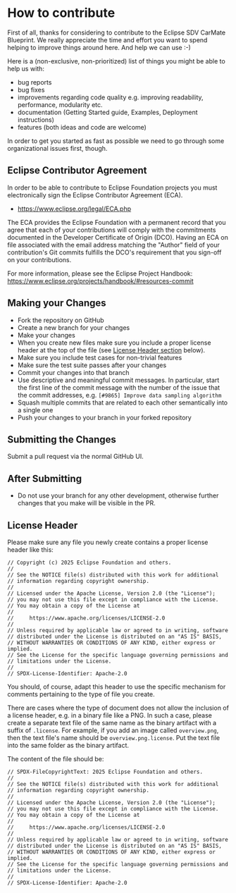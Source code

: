 <!-- SPDX-License-Identifier: Apache-2.0 -->
# How to contribute

First of all, thanks for considering to contribute to the Eclipse SDV CarMate Blueprint.
We really appreciate the time and effort you want to spend helping to improve things around here.
And help we can use :-)

Here is a (non-exclusive, non-prioritized) list of things you might be able to help us with:

* bug reports
* bug fixes
* improvements regarding code quality e.g. improving readability, performance, modularity etc.
* documentation (Getting Started guide, Examples, Deployment instructions)
* features (both ideas and code are welcome)

In order to get you started as fast as possible we need to go through some organizational issues first,
though.

## Eclipse Contributor Agreement

In order to be able to contribute to Eclipse Foundation projects you must
electronically sign the Eclipse Contributor Agreement (ECA).

* https://www.eclipse.org/legal/ECA.php

The ECA provides the Eclipse Foundation with a permanent record that you agree
that each of your contributions will comply with the commitments documented in
the Developer Certificate of Origin (DCO). Having an ECA on file associated with
the email address matching the "Author" field of your contribution's Git commits
fulfills the DCO's requirement that you sign-off on your contributions.

For more information, please see the Eclipse Project Handbook:
https://www.eclipse.org/projects/handbook/#resources-commit

## Making your Changes

* Fork the repository on GitHub
* Create a new branch for your changes
* Make your changes
* When you create new files make sure you include a proper license header at the top of the file
  (see [License Header section](#license-header) below).
* Make sure you include test cases for non-trivial features
* Make sure the test suite passes after your changes
* Commit your changes into that branch
* Use descriptive and meaningful commit messages. In particular, start the first line of the commit message with the
  number of the issue that the commit addresses, e.g. `[#9865] Improve data sampling algorithm`
* Squash multiple commits that are related to each other semantically into a single one
* Push your changes to your branch in your forked repository

## Submitting the Changes

Submit a pull request via the normal GitHub UI.

## After Submitting

* Do not use your branch for any other development, otherwise further changes that you make will be visible in the PR.

## License Header

Please make sure any file you newly create contains a proper license header like this:

```
// Copyright (c) 2025 Eclipse Foundation and others.
//
// See the NOTICE file(s) distributed with this work for additional
// information regarding copyright ownership.
//
// Licensed under the Apache License, Version 2.0 (the "License");
// you may not use this file except in compliance with the License.
// You may obtain a copy of the License at
//
//     https://www.apache.org/licenses/LICENSE-2.0
//
// Unless required by applicable law or agreed to in writing, software
// distributed under the License is distributed on an "AS IS" BASIS,
// WITHOUT WARRANTIES OR CONDITIONS OF ANY KIND, either express or implied.
// See the License for the specific language governing permissions and
// limitations under the License.
//
// SPDX-License-Identifier: Apache-2.0
```
You should, of course, adapt this header to use the specific mechanism for comments pertaining to the type of file you create.

There are cases where the type of document does not allow the inclusion of a license header, e.g. in a binary file like
a PNG. In such a case, please create a separate text file of the same name as the binary artifact with a suffix of
`.license`. For example, if you add an image called `overview.png`, then the text file's name should be
`overview.png.license`. Put the text file into the same folder as the binary artifact.

The content of the file should be:
```
// SPDX-FileCopyrightText: 2025 Eclipse Foundation and others.
//
// See the NOTICE file(s) distributed with this work for additional
// information regarding copyright ownership.
//
// Licensed under the Apache License, Version 2.0 (the "License");
// you may not use this file except in compliance with the License.
// You may obtain a copy of the License at
//
//     https://www.apache.org/licenses/LICENSE-2.0
//
// Unless required by applicable law or agreed to in writing, software
// distributed under the License is distributed on an "AS IS" BASIS,
// WITHOUT WARRANTIES OR CONDITIONS OF ANY KIND, either express or implied.
// See the License for the specific language governing permissions and
// limitations under the License.
//
// SPDX-License-Identifier: Apache-2.0
```